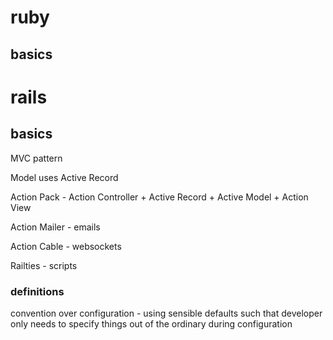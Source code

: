 # ruby

## basics 

# rails

## basics 

MVC pattern

Model uses Active Record

Action Pack - Action Controller + Active Record + Active Model + Action View 

Action Mailer - emails

Action Cable - websockets

Railties - scripts 

### definitions

convention over configuration - using sensible defaults such that developer only needs to specify things out of the ordinary during configuration

